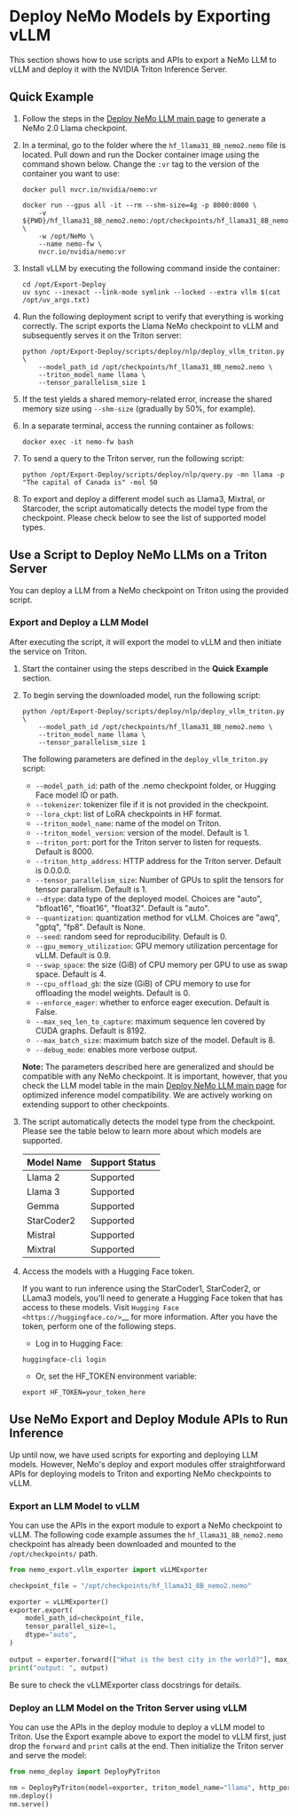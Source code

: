 # Deploy NeMo Models by Exporting vLLM

This section shows how to use scripts and APIs to export a NeMo LLM to vLLM and deploy it with the NVIDIA Triton Inference Server.

## Quick Example

1. Follow the steps in the [Deploy NeMo LLM main page](../../index.md) to generate a NeMo 2.0 Llama checkpoint.

2. In a terminal, go to the folder where the ``hf_llama31_8B_nemo2.nemo`` file is located. Pull down and run the Docker container image using the command shown below. Change the ``:vr`` tag to the version of the container you want to use:

   ```shell
   docker pull nvcr.io/nvidia/nemo:vr

   docker run --gpus all -it --rm --shm-size=4g -p 8000:8000 \
       -v ${PWD}/hf_llama31_8B_nemo2.nemo:/opt/checkpoints/hf_llama31_8B_nemo2.nemo \
       -w /opt/NeMo \
       --name nemo-fw \
       nvcr.io/nvidia/nemo:vr
   ```

3. Install vLLM by executing the following command inside the container:

   ```shell
   cd /opt/Export-Deploy
   uv sync --inexact --link-mode symlink --locked --extra vllm $(cat /opt/uv_args.txt)

   ```

4. Run the following deployment script to verify that everything is working correctly. The script exports the Llama NeMo checkpoint to vLLM and subsequently serves it on the Triton server:

   ```shell
   python /opt/Export-Deploy/scripts/deploy/nlp/deploy_vllm_triton.py \
       --model_path_id /opt/checkpoints/hf_llama31_8B_nemo2.nemo \
       --triton_model_name llama \
       --tensor_parallelism_size 1
   ```

5. If the test yields a shared memory-related error, increase the shared memory size using ``--shm-size`` (gradually by 50%, for example).

6. In a separate terminal, access the running container as follows:

   ```shell
   docker exec -it nemo-fw bash
   ```

7. To send a query to the Triton server, run the following script:

   ```shell
   python /opt/Export-Deploy/scripts/deploy/nlp/query.py -mn llama -p "The capital of Canada is" -mol 50
   ```

8. To export and deploy a different model such as Llama3, Mixtral, or Starcoder, the script automatically detects the model type from the checkpoint. Please check below to see the list of supported model types.


## Use a Script to Deploy NeMo LLMs on a Triton Server

You can deploy a LLM from a NeMo checkpoint on Triton using the provided script.

### Export and Deploy a LLM Model

After executing the script, it will export the model to vLLM and then initiate the service on Triton.

1. Start the container using the steps described in the **Quick Example** section.

2. To begin serving the downloaded model, run the following script:

   ```shell
   python /opt/Export-Deploy/scripts/deploy/nlp/deploy_vllm_triton.py \
       --model_path_id /opt/checkpoints/hf_llama31_8B_nemo2.nemo \
       --triton_model_name llama \
       --tensor_parallelism_size 1
   ```

   The following parameters are defined in the ``deploy_vllm_triton.py`` script:

   - ``--model_path_id``: path of the .nemo checkpoint folder, or Hugging Face model ID or path.
   - ``--tokenizer``: tokenizer file if it is not provided in the checkpoint.
   - ``--lora_ckpt``: list of LoRA checkpoints in HF format.
   - ``--triton_model_name``: name of the model on Triton.
   - ``--triton_model_version``: version of the model. Default is 1.
   - ``--triton_port``: port for the Triton server to listen for requests. Default is 8000.
   - ``--triton_http_address``: HTTP address for the Triton server. Default is 0.0.0.0.
   - ``--tensor_parallelism_size``: Number of GPUs to split the tensors for tensor parallelism. Default is 1.
   - ``--dtype``: data type of the deployed model. Choices are "auto", "bfloat16", "float16", "float32". Default is "auto".
   - ``--quantization``: quantization method for vLLM. Choices are "awq", "gptq", "fp8". Default is None.
   - ``--seed``: random seed for reproducibility. Default is 0.
   - ``--gpu_memory_utilization``: GPU memory utilization percentage for vLLM. Default is 0.9.
   - ``--swap_space``: the size (GiB) of CPU memory per GPU to use as swap space. Default is 4.
   - ``--cpu_offload_gb``: the size (GiB) of CPU memory to use for offloading the model weights. Default is 0.
   - ``--enforce_eager``: whether to enforce eager execution. Default is False.
   - ``--max_seq_len_to_capture``: maximum sequence len covered by CUDA graphs. Default is 8192.
   - ``--max_batch_size``: maximum batch size of the model. Default is 8. 
   - ``--debug_mode``: enables more verbose output. 
   
   **Note:** The parameters described here are generalized and should be compatible with any NeMo checkpoint. It is important, however, that you check the LLM model table in the main [Deploy NeMo LLM main page](../../index.md) for optimized inference model compatibility. We are actively working on extending support to other checkpoints.

3. The script automatically detects the model type from the checkpoint. Please see the table below to learn more about which models are supported.
 
   |Model Name| Support Status   |
   |:---------|------------------|
   |Llama 2   | Supported        |
   |Llama 3   | Supported        |
   |Gemma     | Supported        |
   |StarCoder2| Supported        |
   |Mistral   | Supported        |
   |Mixtral   | Supported        | 
   
4. Access the models with a Hugging Face token.

   If you want to run inference using the StarCoder1, StarCoder2, or LLama3 models, you'll need to generate a Hugging Face token that has access to these models. Visit `Hugging Face <https://huggingface.co/>`__ for more information. After you have the token, perform one of the following steps.

   - Log in to Hugging Face:

   ```shell
   huggingface-cli login
   ```

   - Or, set the HF_TOKEN environment variable:

   ```shell
   export HF_TOKEN=your_token_here
   ```

## Use NeMo Export and Deploy Module APIs to Run Inference

Up until now, we have used scripts for exporting and deploying LLM models. However, NeMo's deploy and export modules offer straightforward APIs for deploying models to Triton and exporting NeMo checkpoints to vLLM.


### Export an LLM Model to vLLM

You can use the APIs in the export module to export a NeMo checkpoint to vLLM. The following code example assumes the ``hf_llama31_8B_nemo2.nemo`` checkpoint has already been downloaded and mounted to the ``/opt/checkpoints/`` path.

```python
from nemo_export.vllm_exporter import vLLMExporter

checkpoint_file = "/opt/checkpoints/hf_llama31_8B_nemo2.nemo"

exporter = vLLMExporter()
exporter.export(
    model_path_id=checkpoint_file,
    tensor_parallel_size=1,
    dtype="auto",
)
   
output = exporter.forward(["What is the best city in the world?"], max_output_len=50, top_k=1, top_p=0.0, temperature=1.0)
print("output: ", output)
```

Be sure to check the vLLMExporter class docstrings for details.


### Deploy an LLM Model on the Triton Server using vLLM

You can use the APIs in the deploy module to deploy a vLLM model to Triton. Use the Export example above to export the model to vLLM first, just drop the ``forward`` and ``print`` calls at the end. Then initialize the Triton server and serve the model:

```python
from nemo_deploy import DeployPyTriton

nm = DeployPyTriton(model=exporter, triton_model_name="llama", http_port=8000)
nm.deploy()
nm.serve()
```

